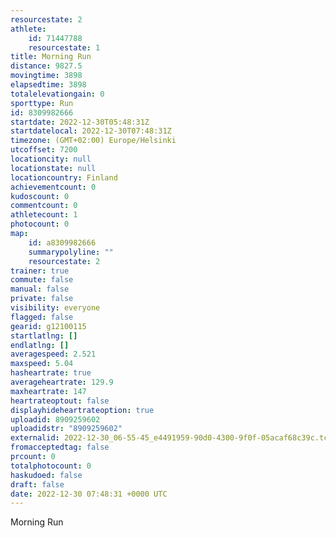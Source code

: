 ```yaml
---
resourcestate: 2
athlete:
    id: 71447788
    resourcestate: 1
title: Morning Run
distance: 9827.5
movingtime: 3898
elapsedtime: 3898
totalelevationgain: 0
sporttype: Run
id: 8309982666
startdate: 2022-12-30T05:48:31Z
startdatelocal: 2022-12-30T07:48:31Z
timezone: (GMT+02:00) Europe/Helsinki
utcoffset: 7200
locationcity: null
locationstate: null
locationcountry: Finland
achievementcount: 0
kudoscount: 0
commentcount: 0
athletecount: 1
photocount: 0
map:
    id: a8309982666
    summarypolyline: ""
    resourcestate: 2
trainer: true
commute: false
manual: false
private: false
visibility: everyone
flagged: false
gearid: g12100115
startlatlng: []
endlatlng: []
averagespeed: 2.521
maxspeed: 5.04
hasheartrate: true
averageheartrate: 129.9
maxheartrate: 147
heartrateoptout: false
displayhideheartrateoption: true
uploadid: 8909259602
uploadidstr: "8909259602"
externalid: 2022-12-30_06-55-45_e4491959-90d0-4300-9f0f-05acaf68c39c.tcx
fromacceptedtag: false
prcount: 0
totalphotocount: 0
haskudoed: false
draft: false
date: 2022-12-30 07:48:31 +0000 UTC
---
```

Morning Run